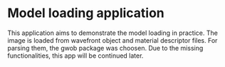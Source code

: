 # Model loading application

This application aims to demonstrate the model loading in practice. The image is loaded from wavefront object and material descriptor files. For parsing them, the gwob package was choosen.
Due to the missing functionalities, this app will be continued later.
